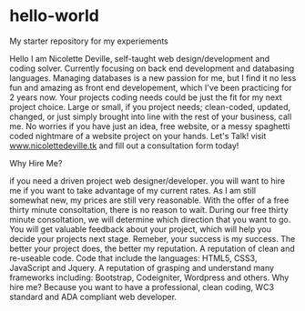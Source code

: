 # hello-world
My starter repository for my experiements

Hello I am Nicolette Deville, self-taught web design/development and coding solver. Currently focusing on back end development and databasing languages. Managing databases is a new passion for me, but I find it no less fun and amazing as front end developement, which I've been practicing for 2 years now. Your projects coding needs could be just the fit for my next project choice. Large or small, if you project needs; clean-coded, updated, changed, or just simply brought into line with the rest of your business, call me. No worries if you have just an idea, free website, or a messy spaghetti coded nightmare of a website project on your hands. Let's Talk! visit www.nicolettedeville.tk and fill out a consultation form today!

Why Hire Me?

if you need a driven project web designer/developer. you will want to hire me if you want to take advantage of my current rates. As I am still somewhat new, my prices are still very reasonable. With the offer of a free thirty minute consoltation, there is no reason to wait. During our free thirty minute consoltation, we will determine which direction that you want to go. You will get valuable feedback about your project, which will help you decide your projects next stage. Remeber, your success is my success. The better your project does, the better my reputation. A reputation of clean and re-useable code. Code that include the languages: HTML5, CSS3, JavaScript and Jquery. A reputation of grasping and understand many frameworks including: Bootstrap, Codeigniter, Wordpress and others. Why hire me? Because you want to have a professional, clean coding, WC3 standard and ADA compliant web developer.
